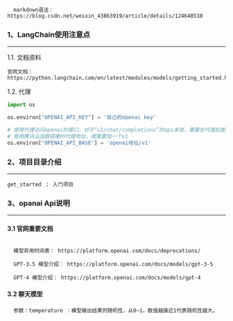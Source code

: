 
```text
  markdown语法：https://blog.csdn.net/weixin_43863919/article/details/124648510
```

### 1、LangChain使用注意点
***

1.1. 文档资料

```text
官网文档：https://python.langchain.com/en/latest/modules/models/getting_started.html
```

1.2. 代理

```python
import os

os.environ["OPENAI_API_KEY"] = '自己的openai key'

# 使用代理访问openai的接口，对于“v1/chat/completions”的api来说，需要在代理后面加一个v1才能构成一个完整的地址
# 我用腾讯云函数搭建的代理地址，就需要加一个v1
os.environ["OPENAI_API_BASE"] = 'openai地址/v1'

```




### 2、项目目录介绍
***

```text
get_started ； 入门项目
```



### 3、opanai Api说明
***

#### 3.1 官网重要文档

```text

  模型弃用时间表： https://platform.openai.com/docs/deprecations/
  
  GPT-3.5 模型介绍： https://platform.openai.com/docs/models/gpt-3-5
  
  GPT-4 模型介绍： https://platform.openai.com/docs/models/gpt-4
```

#### 3.2 聊天模型

```text
  参数：temperature ：模型输出结果的随机性，从0~1，数值越接近1代表随机性越大。
```

